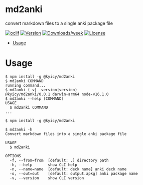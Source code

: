 md2anki
=======

convert markdown files to a single anki package file

[![oclif](https://img.shields.io/badge/cli-oclif-brightgreen.svg)](https://oclif.io)
[![Version](https://img.shields.io/npm/v/@kyicy/md2anki.svg)](https://npmjs.org/package/@kyicy/md2anki)
[![Downloads/week](https://img.shields.io/npm/dw/@kyicy/md2anki.svg)](https://npmjs.org/package/@kyicy/md2anki)
[![License](https://img.shields.io/npm/l/@kyicy/md2anki.svg)](https://github.com/kyicy/md2anki/blob/master/package.json)

<!-- toc -->
* [Usage](#usage)
<!-- tocstop -->
# Usage
<!-- usage -->
```sh-session
$ npm install -g @kyicy/md2anki
$ md2anki COMMAND
running command...
$ md2anki (-v|--version|version)
@kyicy/md2anki/0.0.1 darwin-arm64 node-v16.1.0
$ md2anki --help [COMMAND]
USAGE
  $ md2anki COMMAND
...
```
<!-- usagestop -->
```sh-session
$ npm install -g @kyicy/md2anki

$ md2anki -h
Convert markdown files into a single anki package file

USAGE
  $ md2anki

OPTIONS
  -f, --from=from  [default: .] directory path
  -h, --help       show CLI help
  -n, --name=name  [default: deck name] anki deck name
  -o, --out=out    [default: output.apkg] anki package name
  -v, --version    show CLI version
```
